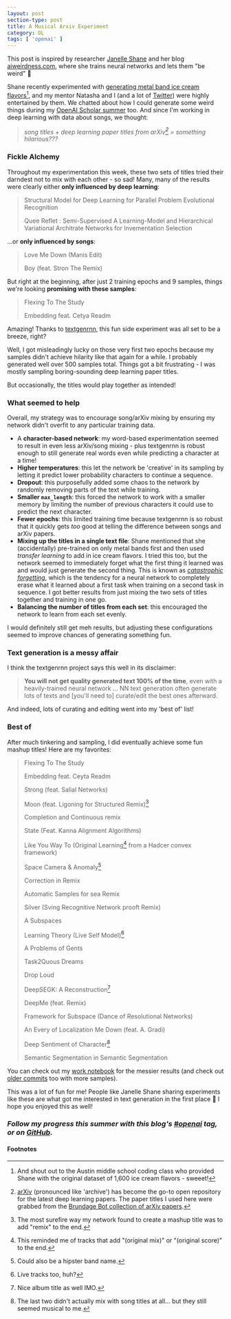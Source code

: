 ```yaml
---
layout: post
section-type: post
title: A Musical Arxiv Experiment
category: DL
tags: [ 'openai' ]
---
```


This post is inspired by researcher [Janelle Shane](https://twitter.com/JanelleCShane) and her blog [aiweirdness.com](http://aiweirdness.com/), where she trains neural networks and lets them "be weird" :slightly_smiling_face:

Shane recently experimented with [generating metal band ice cream flavors](http://aiweirdness.com/post/173797162852/ai-scream-for-ice-cream)[^austin], and my mentor Natasha and I (and a lot of [Twitter](https://twitter.com/JanelleCShane/status/997190921958473729)) were highly entertained by them. We chatted about how I could generate some weird things during my [OpenAI Scholar summer](/dl/2018/05/30/openai-scholar) too. And since I'm working in deep learning with data about songs, we thought:

> _song titles + deep learning paper titles from arXiv[^arxiv] = something hilarious???_

### Fickle Alchemy

Throughout my experimentation this week, these two sets of titles tried their darndest not to mix with each other - so sad! Many, many of the results were clearly either **only influenced by deep learning**:

> Structural Model for Deep Learning for Parallel Problem Evolutional Recognition
>
> Quee Reflet : Semi-Supervised A Learning-Model and Hierarchical Variational Architrate Networks for Invementation Selection

...or **only influenced by songs**:

> Love Me Down (Manis Edit)
>
> Boy (feat. Stron The Remix)

But right at the beginning, after just 2 training epochs and 9 samples, things we're looking **promising with these samples**:

> Flexing To The Study
>
> Embedding feat. Cetya Readm

Amazing! Thanks to [textgenrnn](https://github.com/minimaxir/textgenrnn), this fun side experiment was all set to be a breeze, right?

Well, I got misleadingly lucky on those very first two epochs because my samples didn't achieve hilarity like that again for a while. I probably generated well over 500 samples total. Things got a bit frustrating - I was mostly sampling boring-sounding deep learning paper titles.

But occasionally, the titles would play together as intended!

### What seemed to help

Overall, my strategy was to encourage song/arXiv mixing by ensuring my network didn't overfit to any particular training data.

- A **character-based network**: my word-based experimentation seemed to result in even less arXiv/song mixing - plus textgenrnn is robust enough to still generate real words even while predicting a character at a time!
- **Higher temperatures**: this let the network be 'creative' in its sampling by letting it predict lower probability characters to continue a sequence.
- **Dropout**: this purposefully added some chaos to the network by randomly removing parts of the text while training.
- **Smaller `max_length`**: this forced the network to work with a smaller memory by limiting the number of previous characters it could use to predict the next character.
- **Fewer epochs**: this limited training time because textgenrnn is so robust that it quickly gets _too_ good at telling the difference between songs and arXiv papers.
- **Mixing up the titles in a single text file**: Shane mentioned that she (accidentally) pre-trained on only metal bands first and then used _transfer learning_ to add in ice cream flavors. I tried this too, but the network seemed to immediately forget what the first thing it learned was and would just generate the second thing. This is known as [_catastrophic forgetting_](https://en.wikipedia.org/wiki/Catastrophic_interference), which is the tendency for a neural network to completely erase what it learned about a first task when training on a second task in sequence. I got better results from just mixing the two sets of titles together and training in one go.
- **Balancing the number of titles from each set**: this encouraged the network to learn from each set evenly.

I would definitely still get meh results, but adjusting these configurations seemed to improve chances of generating something fun.

### Text generation is a messy affair

I think the textgenrnn project says this well in its disclaimer:

> **You will not get quality generated text 100% of the time**, even with a heavily-trained neural network ... NN text generation often generate lots of texts and [you'll need to] curate/edit the best ones afterward.

And indeed, lots of curating and editing went into my 'best of' list!

### Best of

After much tinkering and sampling, I did eventually achieve some fun mashup titles! Here are my favorites:

> Flexing To The Study
>
> Embedding feat. Ceyta Readm
>
> Strong (feat. Salial Networks)
>
> Moon (feat. Ligoning for Structured Remix)[^remix]
>
> Completion and Continuous remix
>
> State (Feat. Kanna Alignment Algorithms)
>
> Like You Way To (Original Learning[^original] from a Hadcer convex framework)
>
> Space Camera & Anomaly[^band]
>
> Correction in Remix
>
> Automatic Samples for sea Remix
>
> Silver (Sving Recognitive Network prooft Remix)
>
> A Subspaces
>
> Learning Theory (Live Self Model)[^live]
>
> A Problems of Gents
>
> Task2Quous Dreams
>
> Drop Loud
>
> DeepSEGK: A Reconstruction[^album]
>
> DeepMe (feat. Remix)
>
> Framework for Subspace (Dance of Resolutional Networks)
>
> An Every of Localization Me Down (feat. A. Gradi)
>
> Deep Sentiment of Character[^just-deep]
>
> Semantic Segmentation in Semantic Segmentation

You can check out my [work notebook](http://nbviewer.jupyter.org/github/iconix/openai/blob/master/nbs/textgenrnn_deep_song_titles.ipynb) for the messier results (and check out [older commits](https://github.com/iconix/openai/commits/master/nbs/textgenrnn_deep_song_titles.ipynb) too with more samples).

This was a lot of fun for me! People like Janelle Shane sharing experiments like these are what got me interested in text generation in the first place :slightly_smiling_face: I hope you enjoyed this as well!

### _Follow my progress this summer with this blog's [#openai](/tags/openai) tag, or on [GitHub](https://github.com/iconix/openai)._

#### Footnotes

[^austin]: And shout out to the Austin middle school coding class who provided Shane with the original dataset of 1,600 ice cream flavors - sweeet!
[^arxiv]: [arXiv](https://arxiv.org/) (pronounced like 'archive') has become the go-to open repository for the latest deep learning papers. The paper titles I used here were grabbed from the [Brundage Bot collection of arXiv papers](https://github.com/amauboussin/arxiv-twitterbot).
[^remix]: The most surefire way my network found to create a mashup title was to add "remix" to the end.
[^original]: This reminded me of tracks that add "(original mix)" or "(original score)" to the end.
[^band]: Could also be a hipster band name.
[^live]: Live tracks too, huh?
[^album]: Nice album title as well IMO.
[^just-deep]: The last two didn't actually mix with song titles at all... but they still seemed musical to me.